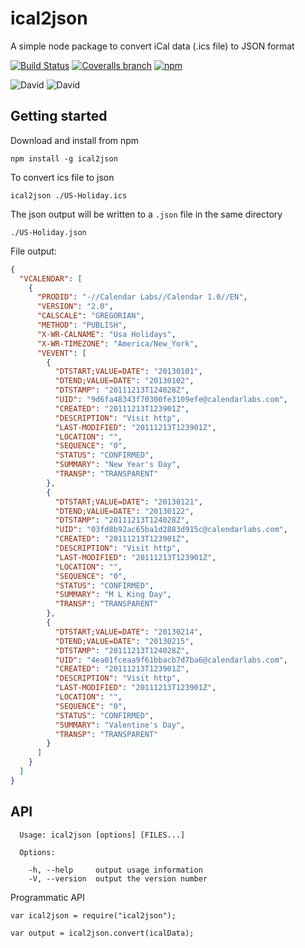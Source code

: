 ical2json
===
A simple node package to convert iCal data (.ics file) to JSON format

[![Build Status](https://img.shields.io/travis/adrianlee44/ical2json/master.svg?style=flat-square)](https://travis-ci.org/adrianlee44/ical2json)
[![Coveralls branch](https://img.shields.io/coveralls/adrianlee44/ical2json/master.svg?style=flat-square)](https://coveralls.io/github/adrianlee44/ical2json?branch=master)
[![npm](https://img.shields.io/npm/v/ical2json.svg?style=flat-square)](https://www.npmjs.com/package/ical2json)

![David](https://img.shields.io/david/adrianlee44/ical2json.svg?style=flat-square)
![David](https://img.shields.io/david/dev/adrianlee44/ical2json.svg?style=flat-square)

## Getting started
Download and install from npm
```
npm install -g ical2json
```

To convert ics file to json
```
ical2json ./US-Holiday.ics
```

The json output will be written to a `.json` file in the same directory
```
./US-Holiday.json
```

File output:
```json
{
  "VCALENDAR": [
    {
      "PRODID": "-//Calendar Labs//Calendar 1.0//EN",
      "VERSION": "2.0",
      "CALSCALE": "GREGORIAN",
      "METHOD": "PUBLISH",
      "X-WR-CALNAME": "Usa Holidays",
      "X-WR-TIMEZONE": "America/New_York",
      "VEVENT": [
        {
          "DTSTART;VALUE=DATE": "20130101",
          "DTEND;VALUE=DATE": "20130102",
          "DTSTAMP": "20111213T124028Z",
          "UID": "9d6fa48343f70300fe3109efe@calendarlabs.com",
          "CREATED": "20111213T123901Z",
          "DESCRIPTION": "Visit http",
          "LAST-MODIFIED": "20111213T123901Z",
          "LOCATION": "",
          "SEQUENCE": "0",
          "STATUS": "CONFIRMED",
          "SUMMARY": "New Year's Day",
          "TRANSP": "TRANSPARENT"
        },
        {
          "DTSTART;VALUE=DATE": "20130121",
          "DTEND;VALUE=DATE": "20130122",
          "DTSTAMP": "20111213T124028Z",
          "UID": "03fd8b92ac65ba1d2883d915c@calendarlabs.com",
          "CREATED": "20111213T123901Z",
          "DESCRIPTION": "Visit http",
          "LAST-MODIFIED": "20111213T123901Z",
          "LOCATION": "",
          "SEQUENCE": "0",
          "STATUS": "CONFIRMED",
          "SUMMARY": "M L King Day",
          "TRANSP": "TRANSPARENT"
        },
        {
          "DTSTART;VALUE=DATE": "20130214",
          "DTEND;VALUE=DATE": "20130215",
          "DTSTAMP": "20111213T124028Z",
          "UID": "4ea01fceaa9f61bbacb7d7ba6@calendarlabs.com",
          "CREATED": "20111213T123901Z",
          "DESCRIPTION": "Visit http",
          "LAST-MODIFIED": "20111213T123901Z",
          "LOCATION": "",
          "SEQUENCE": "0",
          "STATUS": "CONFIRMED",
          "SUMMARY": "Valentine's Day",
          "TRANSP": "TRANSPARENT"
        }
      ]
    }
  ]
}
```

## API
```
  Usage: ical2json [options] [FILES...]

  Options:

    -h, --help     output usage information
    -V, --version  output the version number
```

Programmatic API
```
var ical2json = require("ical2json");

var output = ical2json.convert(icalData);
```
